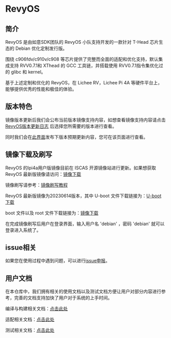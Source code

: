 # RevyOS

## 简介

RevyOS 是由如意SDK团队的 RevyOS 小队支持开发的一款针对 T-Head 芯片生态的 Debian 优化定制发行版。

围绕 c906fdv/c910v/c908 等芯片提供了完整而全面的适配和优化支持，默认集成支持 RVV0.7.1和 XThead 的 GCC 工具链，并搭载使用 RVV0.7.1指令集优化过的 glibc 和 kernel。

基于上述定制和优化的 RevyOS，在 Lichee RV，Lichee Pi 4A 等硬件平台上，能够提供优秀的性能和极佳的体验。

## 版本特色

镜像版本更新后我们会公布当前版本镜像支持内容，如想查看镜像支持内容请点击 [RevyOS版本更新日志](./Change%20Log/) 后选择您所需要的版本进行查看。

同时我们会在[此界面](./update%20notice.md)发布下版本预期更新内容，您可在该页面进行查看。

## 镜像下载及刷写

RevyOS 的lpi4a用户版镜像目前在 ISCAS 开源镜像站进行更新。如果想获取 RevyOS 最新版镜像请访问：[镜像下载](https://mirror.iscas.ac.cn/revyos/extra/images/lpi4a/)

镜像刷写请参考：[镜像刷写教程](https://wiki.sipeed.com/hardware/zh/lichee/th1520/lpi4a/4_burn_image.html#%E6%89%B9%E9%87%8F%E7%83%A7%E5%BD%95)

RevyOS 最新版镜像为20230614版本，其中 U-boot 文件下载链接为：[U-boot下载](https://mirror.iscas.ac.cn/revyos/extra/images/lpi4a/20230511/u-boot-with-spl-lpi4a-20230510.bin)

boot 文件以及 root 文件下载链接为：[镜像下载](https://mirror.iscas.ac.cn/revyos/extra/images/lpi4a/20230614/)

在完成镜像刷写后用户在登录界面，输入用户名 'debian' ，密码 'debian' 就可以登录进入系统了。

## issue相关

如果您在使用过程中遇到问题，可以进行[issue申报](https://github.com/revyos/revyos/issues)。

## 用户文档

在本仓库中，我们拥有相关的使用文档以及测试文档方便让用户对部分内容进行参考，完善的文档支持加快了用户对于系统的上手时间。

编译与构建相关文档：[点击此处](./Build/)

适配相关文档：[点击此处](./Adaptation/)

测试相关文档：[点击此处](./Test/)
